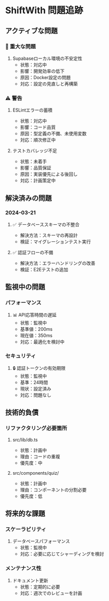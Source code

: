 # ShiftWith 問題追跡

## アクティブな問題

### 🚨 重大な問題
1. Supabaseローカル環境の不安定性
   - 状態：対応中
   - 影響：開発効率の低下
   - 原因：Docker設定の問題
   - 対応：設定の見直しと再構築

### ⚠️ 警告
1. ESLintエラーの蓄積
   - 状態：対応中
   - 影響：コード品質
   - 原因：型定義の不備、未使用変数
   - 対応：順次修正中

2. テストカバレッジ不足
   - 状態：未着手
   - 影響：品質保証
   - 原因：実装優先による後回し
   - 対応：計画策定中

## 解決済みの問題

### 2024-03-21
1. ✅ データベーススキーマの不整合
   - 解決方法：スキーマの再設計
   - 検証：マイグレーションテスト実行

2. ✅ 認証フローの不備
   - 解決方法：エラーハンドリングの改善
   - 検証：E2Eテストの追加

## 監視中の問題

### パフォーマンス
1. 📊 API応答時間の遅延
   - 状態：監視中
   - 基準値：200ms
   - 現在値：350ms
   - 対応：最適化を検討中

### セキュリティ
1. 🔒 認証トークンの有効期限
   - 状態：監視中
   - 基準：24時間
   - 現状：設定済み
   - 対応：問題なし

## 技術的負債

### リファクタリング必要箇所
1. src/lib/db.ts
   - 状態：計画中
   - 理由：コードの重複
   - 優先度：中

2. src/components/quiz/
   - 状態：計画中
   - 理由：コンポーネントの分割必要
   - 優先度：低

## 将来的な課題

### スケーラビリティ
1. データベースパフォーマンス
   - 状態：監視中
   - 対応：必要に応じてシャーディングを検討

### メンテナンス性
1. ドキュメント更新
   - 状態：定期的に必要
   - 対応：週次でのレビューを計画 